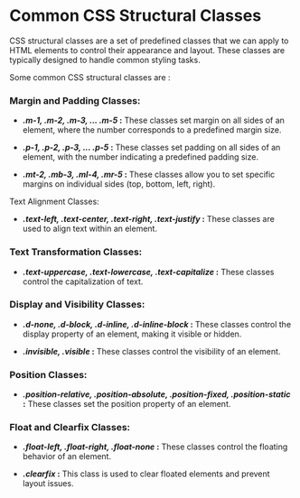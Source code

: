 # Common CSS Structural Classes

CSS structural classes are a set of predefined classes that we can apply to HTML elements to control their appearance and layout. These classes are typically designed to handle common styling tasks. 

Some common CSS structural classes are :

### Margin and Padding Classes:

* ***.m-1, .m-2, .m-3, ... .m-5*  :** These classes set margin on all sides of an element, where the number corresponds to a predefined margin size.

* ***.p-1, .p-2, .p-3, ... .p-5* :** These classes set padding on all sides of an element, with the number indicating a predefined padding size.

* ***.mt-2, .mb-3, .ml-4, .mr-5* :** These classes allow you to set specific margins on individual sides (top, bottom, left, right).

Text Alignment Classes:

* ***.text-left, .text-center, .text-right, .text-justify* :** These classes are used to align text within an element.

### Text Transformation Classes:

* ***.text-uppercase, .text-lowercase, .text-capitalize* :** These classes control the capitalization of text.

### Display and Visibility Classes:

* ***.d-none, .d-block, .d-inline, .d-inline-block* :** These classes control the display property of an element, making it visible or hidden.

* ***.invisible, .visible*  :** These classes control the visibility of an element.

### Position Classes:

* ***.position-relative, .position-absolute, .position-fixed, .position-static*  :** These classes set the position property of an element.

### Float and Clearfix Classes:

* ***.float-left, .float-right, .float-none*  :** These classes control the floating behavior of an element.

* ***.clearfix* :** This class is used to clear floated elements and prevent layout issues.
